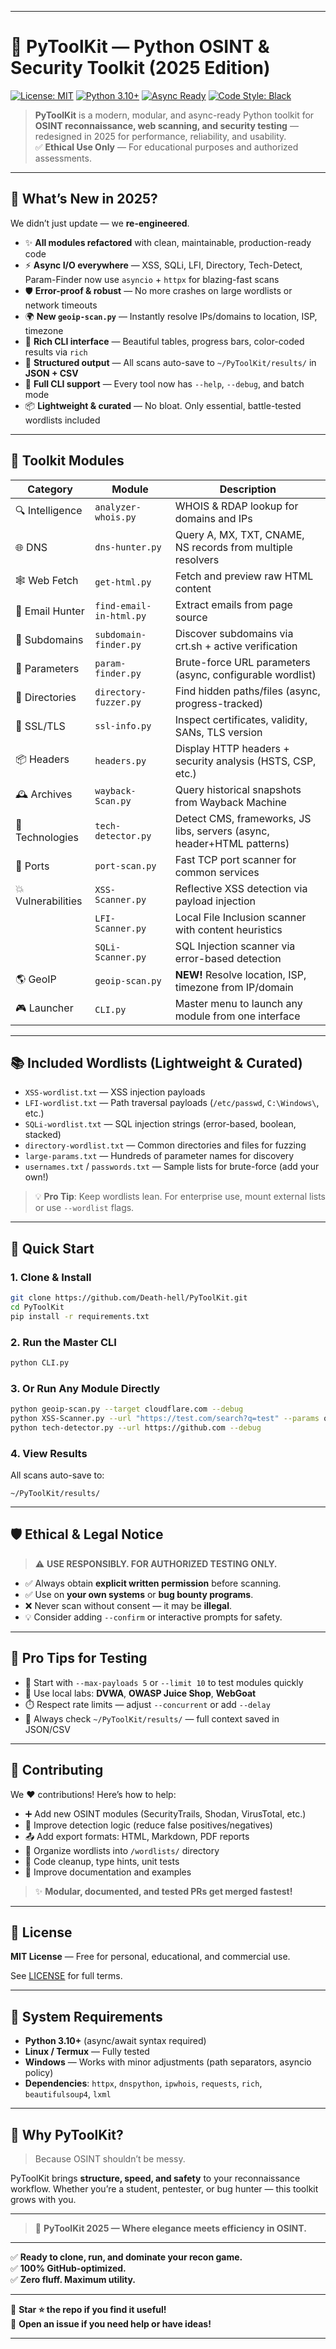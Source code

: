 
---

# 🧰 PyToolKit — Python OSINT & Security Toolkit (2025 Edition)

[![License: MIT](https://img.shields.io/badge/license-MIT-blue.svg?style=for-the-badge)](LICENSE)
[![Python 3.10+](https://img.shields.io/badge/python-3.10%2B-blue?style=for-the-badge)](https://www.python.org/downloads/)
[![Async Ready](https://img.shields.io/badge/asyncio-modern-green?style=for-the-badge)](https://docs.python.org/3/library/asyncio.html)
[![Code Style: Black](https://img.shields.io/badge/code%20style-black-000000.svg?style=for-the-badge)](https://github.com/psf/black)

> **PyToolKit** is a modern, modular, and async-ready Python toolkit for **OSINT reconnaissance, web scanning, and security testing** — redesigned in 2025 for performance, reliability, and usability.  
> ✅ **Ethical Use Only** — For educational purposes and authorized assessments.

---

## 🌟 What’s New in 2025?

We didn’t just update — we **re-engineered**.

- ✨ **All modules refactored** with clean, maintainable, production-ready code
- ⚡ **Async I/O everywhere** — XSS, SQLi, LFI, Directory, Tech-Detect, Param-Finder now use `asyncio` + `httpx` for blazing-fast scans
- 🛡️ **Error-proof & robust** — No more crashes on large wordlists or network timeouts
- 🌍 **New `geoip-scan.py`** — Instantly resolve IPs/domains to location, ISP, timezone
- 🎨 **Rich CLI interface** — Beautiful tables, progress bars, color-coded results via `rich`
- 📁 **Structured output** — All scans auto-save to `~/PyToolKit/results/` in **JSON + CSV**
- 🧭 **Full CLI support** — Every tool now has `--help`, `--debug`, and batch mode
- 📦 **Lightweight & curated** — No bloat. Only essential, battle-tested wordlists included

---

## 🧩 Toolkit Modules

| Category           | Module                  | Description                                                                 |
|--------------------|-------------------------|-----------------------------------------------------------------------------|
| 🔍 Intelligence     | `analyzer-whois.py`     | WHOIS & RDAP lookup for domains and IPs                                     |
| 🌐 DNS             | `dns-hunter.py`         | Query A, MX, TXT, CNAME, NS records from multiple resolvers                 |
| 🕸️ Web Fetch       | `get-html.py`           | Fetch and preview raw HTML content                                          |
| 📧 Email Hunter    | `find-email-in-html.py` | Extract emails from page source                                             |
| 🌳 Subdomains      | `subdomain-finder.py`   | Discover subdomains via crt.sh + active verification                        |
| 🔑 Parameters      | `param-finder.py`       | Brute-force URL parameters (async, configurable wordlist)                   |
| 📂 Directories     | `directory-fuzzer.py`   | Find hidden paths/files (async, progress-tracked)                           |
| 🔐 SSL/TLS         | `ssl-info.py`           | Inspect certificates, validity, SANs, TLS version                           |
| 📦 Headers         | `headers.py`            | Display HTTP headers + security analysis (HSTS, CSP, etc.)                  |
| 🕰️ Archives        | `wayback-Scan.py`       | Query historical snapshots from Wayback Machine                             |
| 🧩 Technologies    | `tech-detector.py`      | Detect CMS, frameworks, JS libs, servers (async, header+HTML patterns)      |
| 🚪 Ports           | `port-scan.py`          | Fast TCP port scanner for common services                                   |
| 💥 Vulnerabilities | `XSS-Scanner.py`        | Reflective XSS detection via payload injection                              |
|                    | `LFI-Scanner.py`        | Local File Inclusion scanner with content heuristics                        |
|                    | `SQLi-Scanner.py`       | SQL Injection scanner via error-based detection                             |
| 🌎 GeoIP           | `geoip-scan.py`         | **NEW!** Resolve location, ISP, timezone from IP/domain                     |
| 🎮 Launcher        | `CLI.py`                | Master menu to launch any module from one interface                         |

---

## 📚 Included Wordlists (Lightweight & Curated)

- `XSS-wordlist.txt` — XSS injection payloads
- `LFI-wordlist.txt` — Path traversal payloads (`/etc/passwd`, `C:\Windows\`, etc.)
- `SQLi-wordlist.txt` — SQL injection strings (error-based, boolean, stacked)
- `directory-wordlist.txt` — Common directories and files for fuzzing
- `large-params.txt` — Hundreds of parameter names for discovery
- `usernames.txt` / `passwords.txt` — Sample lists for brute-force (add your own!)

> 💡 **Pro Tip**: Keep wordlists lean. For enterprise use, mount external lists or use `--wordlist` flags.

---

## 🚀 Quick Start

### 1. Clone & Install

```bash
git clone https://github.com/Death-hell/PyToolKit.git
cd PyToolKit
pip install -r requirements.txt
```

### 2. Run the Master CLI

```bash
python CLI.py
```

### 3. Or Run Any Module Directly

```bash
python geoip-scan.py --target cloudflare.com --debug
python XSS-Scanner.py --url "https://test.com/search?q=test" --params q --max-payloads 50
python tech-detector.py --url https://github.com --debug
```

### 4. View Results

All scans auto-save to:
```
~/PyToolKit/results/
```

---

## 🛡️ Ethical & Legal Notice

> ⚠️ **USE RESPONSIBLY. FOR AUTHORIZED TESTING ONLY.**

- ✅ Always obtain **explicit written permission** before scanning.
- ✅ Use on **your own systems** or **bug bounty programs**.
- ❌ Never scan without consent — it may be **illegal**.
- 💡 Consider adding `--confirm` or interactive prompts for safety.

---

## 🧪 Pro Tips for Testing

- 🎯 Start with `--max-payloads 5` or `--limit 10` to test modules quickly
- 🧪 Use local labs: **DVWA**, **OWASP Juice Shop**, **WebGoat**
- ⏱️ Respect rate limits — adjust `--concurrent` or add `--delay`
- 💾 Always check `~/PyToolKit/results/` — full context saved in JSON/CSV

---

## 🤝 Contributing

We ❤️ contributions! Here’s how to help:

- ➕ Add new OSINT modules (SecurityTrails, Shodan, VirusTotal, etc.)
- 🎯 Improve detection logic (reduce false positives/negatives)
- 📤 Add export formats: HTML, Markdown, PDF reports
- 📂 Organize wordlists into `/wordlists/` directory
- 🧹 Code cleanup, type hints, unit tests
- 📖 Improve documentation and examples

> ✨ **Modular, documented, and tested PRs get merged fastest!**

---

## 📜 License

**MIT License** — Free for personal, educational, and commercial use.

See [LICENSE](LICENSE) for full terms.

---

## 📌 System Requirements

- **Python 3.10+** (async/await syntax required)
- **Linux / Termux** — Fully tested
- **Windows** — Works with minor adjustments (path separators, asyncio policy)
- **Dependencies**: `httpx`, `dnspython`, `ipwhois`, `requests`, `rich`, `beautifulsoup4`, `lxml`

---

## 🌈 Why PyToolKit?

> Because OSINT shouldn’t be messy.

PyToolKit brings **structure, speed, and safety** to your reconnaissance workflow. Whether you’re a student, pentester, or bug hunter — this toolkit grows with you.

---

> 🚀 **PyToolKit 2025 — Where elegance meets efficiency in OSINT.**

---

✅ **Ready to clone, run, and dominate your recon game.**  
✅ **100% GitHub-optimized.**  
✅ **Zero fluff. Maximum utility.**

---

📌 **Star ⭐ the repo if you find it useful!**  
💬 **Open an issue if you need help or have ideas!**

---
